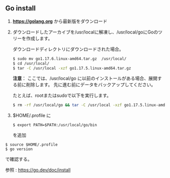 ## Go install

1. **https://golang.org** から最新版をダウンロード

2. ダウンロードしたアーカイブを/usr/localに解凍し、/usr/local/goにGoのツリーを作成します。

   ダウンロードディレクトリにダウンロードされた場合。

   ```bash
   $ sudo mv go1.17.6.linux-amd64.tar.gz  /usr/local/
   $ cd /usr/local/
   $ tar -C /usr/local -xzf go1.17.5.linux-amd64.tar.gz
   ```

   

   **注意**：
   ここでは、/usr/local/go に以前のインストールがある場合、展開する前に削除します。
   先に進む前にデータをバックアップしてください。

   たとえば、rootまたはsudoで以下を実行します。

   ```bash
   $ rm -rf /usr/local/go && tar -C /usr/local -xzf go1.17.5.linux-amd64.tar.gz
   ```

3. $HOME/.profile に

   ``` 
   $ export PATH=$PATH:/usr/local/go/bin
   ```

   を追加

```
$ source $HOME/.profile
$ go version
```

で確認する。

参照 : https://go.dev/doc/install